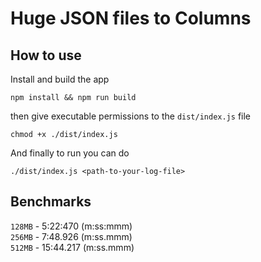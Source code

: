 # Huge JSON files to Columns

## How to use

 Install and build the app
```
npm install && npm run build
```

then give executable permissions to the `dist/index.js` file

```
chmod +x ./dist/index.js
```

And finally to run you can do
```
./dist/index.js <path-to-your-log-file>
```

## Benchmarks
`128MB` -  5:22:470 (m:ss:mmm)<br/>
`256MB` - 7:48.926   (m:ss.mmm)<br/>
`512MB` - 15:44.217 (m:ss.mmm)

